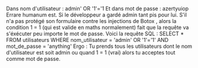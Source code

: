 Dans  nom d'utilisateur : admin' OR '1'='1
Et dans mot de passe  : azertyuiop
Errare humanum est. Si le développeur a gardé admin tant pis pour lui.
S'il n'a pas protégé son formulaire contre les injections de Botox ,
alors la condition 1 = 1 (qui est valide en maths normalement)
fait que la requête va s'éxécuter peu importe le mot de passe.
Voici la requête SQL : SELECT * FROM utilisateurs WHERE nom_utilisateur = 'admin' OR '1'='1' AND mot_de_passe = 'anything'
Ergo : Tu prends tous les utilisateurs dont le nom d'utilisateur est soit admin ou quand 1 = 1 (vrai) alors tu acceptes tout comme mot de passe.
